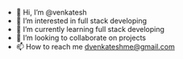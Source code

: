 - 👋 Hi, I’m @venkatesh
- 👀 I’m interested in full stack developing
- 🌱 I’m currently learning full stack developing
- 💞️ I’m looking to collaborate on projects
- 📫 How to reach me dvenkateshme@gmail.com

<!---
venkicharlie/venkicharlie is a ✨ special ✨ repository because its `README.md` (this file) appears on your GitHub profile.
You can click the Preview link to take a look at your changes.
--->
